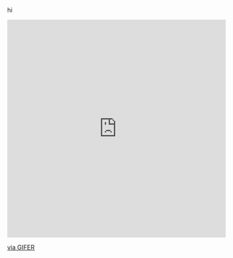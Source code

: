 hi 
<div style="padding-top:100.000%;position:relative;"><iframe src="https://gifer.com/embed/DhJ7" width="100%" height="100%" style='position:absolute;top:0;left:0;' frameBorder="0" allowFullScreen></iframe></div><p><a href="https://gifer.com">via GIFER</a></p>